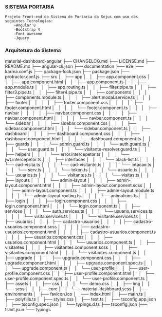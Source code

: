 ### SISTEMA PORTARIA
    Projeto Front-end do Sistema de Portaria da Sejus com uso das seguintes Tecnologias:
        -Angular 8
        -Bootstrap 4
        -Font awesome
        -Jquery
### Arquitetura do Sistema


material-dashboard-angular
├── CHANGELOG.md
├── LICENSE.md
├── README.md
├── angular-cli.json
├── documentation
├── e2e
├── karma.conf.js
├── package-lock.json
├── package.json
├── protractor.conf.js
├── src
│   ├── app
│   │   ├── app.component.css
│   │   ├── app.component.html
│   │   ├── app.component.ts
│   │   ├── app.module.ts
│   │   ├── app.routing.ts
│   │   ├── filter.pipe.ts
│   │   ├── filter3.pipe.ts
│   │   ├── filter4.pipe.ts
│   │   ├── components
│   │   │   ├── components.module.ts
│   │   │   ├── alert.modal.service.ts
│   │   │   ├── footer
│   │   │   │   ├── footer.component.css
│   │   │   │   ├── footer.component.html
│   │   │   │   └── footer.component.ts
│   │   │   ├── navbar
│   │   │   │   ├── navbar.component.css
│   │   │   │   ├── navbar.component.html
│   │   │   │   └── navbar.component.ts
│   │   │   └── sidebar
│   │   │       ├── sidebar.component.css
│   │   │       ├── sidebar.component.html
│   │   │       └── sidebar.component.ts
│   │   ├── dashboard
│   │   │   ├── dashboard.component.css
│   │   │   ├── dashboard.component.html
│   │   │   └── dashboard.component.ts
│   │   ├── guards
│   │   │   └── admin.guard.ts
│   │   │   └── auth.guard.ts
│   │   │   └── user.guard.ts
│   │   │   └── visitante-resolver.guard.ts
│   │   ├── helpers
│   │   │   └── error.intercepetor.ts
│   │   │   └── jwt.intercepetor.ts
│   │   ├── interfaces
│   │   │   └── black-list.ts
│   │   │   └── cad-visita.ts
│   │   │   └── cad-visitante.ts
│   │   │   └── lotacao.ts
│   │   │   └── serv.ts
│   │   │   └── token.ts
│   │   │   └── usuario.ts
│   │   │   └── usuarios.ts
│   │   │   └── visitantes.ts
│   │   │   └── visitas.ts
│   │   ├── layouts
│   │   │   └── admin-layout
│   │   │       ├── admin-layout.component.html
│   │   │       ├── admin-layout.component.scss
│   │   │       ├── admin-layout.component.ts
│   │   │       ├── admin-layout.module.ts
│   │   │       └── admin-layout.routing.ts
│   │   │       └── animations.ts
│   │   ├── login
│   │   │   ├── login.component.css
│   │   │   ├── login.component.html
│   │   │   └── login.component.ts
│   │   ├── services
│   │   │   └── auth.services.ts
│   │   │   └── usuario.services.ts
│   │   │   └── visita.services.ts
│   │   │   └── visitante.services.ts
│   │   ├── usuarios
│   │   │   ├── cadastro-usuarios
│   │   │   │    ├── cadastro-usuarios.component.scss
│   │   │   │    ├── cadastro-usuarios.component.hmtl
│   │   │   │    ├── cadastro-usuarios.component.ts
│   │   │   ├── usuarios.component.css
│   │   │   ├── usuarios.component.html
│   │   │   └── usuarios.component.ts
│   │   ├── visitantes
│   │   │   ├── visitantes.component.scss
│   │   │   ├── visitantes.component.html
│   │   │   └── visitantes.component.ts
│   │   ├── upgrade
│   │   │   ├── upgrade.component.css
│   │   │   ├── upgrade.component.html
│   │   │   ├── upgrade.component.spec.ts
│   │   │   └── upgrade.component.ts
│   │   └── user-profile
│   │       ├── user-profile.component.css
│   │       ├── user-profile.component.html
│   │       ├── user-profile.component.spec.ts
│   │       └── user-profile.component.ts
│   ├── assets
│   │   ├── css
│   │   │   └── demo.css
│   │   ├── img
│   │   └── scss
│   │       ├── core
│   │       └── material-dashboard.scss
│   ├── environments
│   ├── favicon.ico
│   ├── index.html
│   ├── main.ts
│   ├── polyfills.ts
│   ├── styles.css
│   ├── test.ts
│   ├── tsconfig.app.json
│   ├── tsconfig.spec.json
│   └── typings.d.ts
├── tsconfig.json
├── tslint.json
└── typings